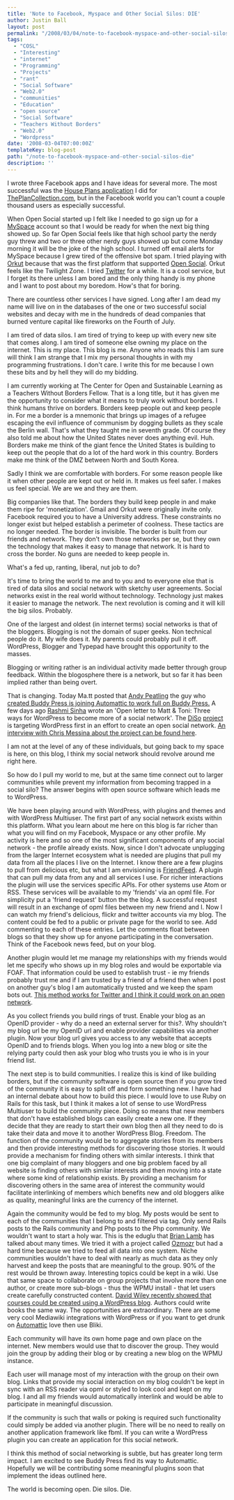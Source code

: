 ```yaml
---
title: 'Note to Facebook, Myspace and Other Social Silos: DIE'
author: Justin Ball
layout: post
permalink: "/2008/03/04/note-to-facebook-myspace-and-other-social-silos-die/"
tags:
  - "COSL"
  - "Interesting"
  - "internet"
  - "Programming"
  - "Projects"
  - "rant"
  - "Social Software"
  - "Web2.0"
  - "communities"
  - "Education"
  - "open source"
  - "Social Software"
  - "Teachers Without Borders"
  - "Web2.0"
  - "Wordpress"
date: '2008-03-04T07:00:00Z'
templateKey: blog-post
path: "/note-to-facebook-myspace-and-other-social-silos-die"
description: ''
---
```


I wrote three Facebook apps and I have ideas for several more. The most successful was the [House Plans application][1] I did for [ThePlanCollection.com][2], but in the Facebook world you can't count a couple thousand users as especially successful.

 [1]: http://apps.facebook.com/house-plans/
 [2]: http://www.theplancollection.com/

When Open Social started up I felt like I needed to go sign up for a [MySpace][3] account so that I would be ready for when the next big thing showed up. So far Open Social feels like that high school party the nerdy guy threw and two or three other nerdy guys showed up but come Monday morning it will be the joke of the high school. I turned off email alerts for MySpace because I grew tired of the offensive bot spam. I tried playing with [Orkut][4] because that was the first platform that supported [Open Social][5]. Orkut feels like the Twilight Zone. I tried [Twitter][6] for a while. It is a cool service, but I forget its there unless I am bored and the only thing handy is my phone and I want to post about my boredom. How's that for boring.

 [3]: http://www.myspace.com
 [4]: http://www.orkut.com/Home.aspx
 [5]: http://code.google.com/apis/opensocial/
 [6]: http://twitter.com/jbasdf

There are countless other services I have signed. Long after I am dead my name will live on in the databases of the one or two successful social websites and decay with me in the hundreds of dead companies that burned venture capital like fireworks on the Fourth of July.

I am tired of data silos. I am tired of trying to keep up with every new site that comes along. I am tired of someone else owning my place on the internet. This is my place. This blog is me. Anyone who reads this I am sure will think I am strange that I mix my personal thoughts in with my programming frustrations. I don't care. I write this for me because I own these bits and by hell they will do my bidding.

I am currently working at The Center for Open and Sustainable Learning as a Teachers Without Borders Fellow. That is a long title, but it has given me the opportunity to consider what it means to truly work without borders. I think humans thrive on borders. Borders keep people out and keep people in. For me a border is a mnemonic that brings up images of a refugee escaping the evil influence of communism by dogging bullets as they scale the Berlin wall. That's what they taught me in seventh grade. Of course they also told me about how the United States never does anything evil. Huh. Borders make me think of the giant fence the United States is building to keep out the people that do a lot of the hard work in this country. Borders make me think of the DMZ between North and South Korea.

Sadly I think we are comfortable with borders. For some reason people like it when other people are kept out or held in. It makes us feel safer. I makes us feel special. We are we and they are them.

Big companies like that. The borders they build keep people in and make them ripe for 'monetization'. Gmail and Orkut were originally invite only. Facebook required you to have a University address. These constraints no longer exist but helped establish a perimeter of coolness. These tactics are no longer needed. The border is invisible. The border is built from our friends and network. They don't own those networks per se, but they own the technology that makes it easy to manage that network. It is hard to cross the border. No guns are needed to keep people in.

What's a fed up, ranting, liberal, nut job to do?

It's time to bring the world to me and to you and to everyone else that is tired of data silos and social network with sketchy user agreements. Social networks exist in the real world without technology. Technology just makes it easier to manage the network. The next revolution is coming and it will kill the big silos. Probably.

One of the largest and oldest (in internet terms) social networks is that of the bloggers. Blogging is not the domain of super geeks. Non technical people do it. My wife does it. My parents could probably pull it off. WordPress, Blogger and Typepad have brought this opportunity to the masses.

Blogging or writing rather is an individual activity made better through group feedback. Within the blogosphere there is a network, but so far it has been implied rather than being overt.

That is changing. Today Ma.tt posted that [Andy Peatling][7] the guy who [created Buddy Press is joining Automattic to work full on Buddy Press.][8] A few days ago [Rashmi Sinha][9] wrote an 'Open letter to Matt & Toni: Three ways for WordPress to become more of a social network'. The [DiSo][10] [project][11] is targeting WordPress first in an effort to create an open social network. [An interview with Chris Messina about the project can be found here][12].

 [7]: http://blazenewmedia.com/
 [8]: http://ma.tt/2008/03/backing-buddypress/
 [9]: http://www.rashmisinha.com/2008/02/wordpress-social-network/
 [10]: http://diso-project.org/
 [11]: http://factoryjoe.com/blog/2007/12/06/oauth-10-openid-20-and-up-next-diso/
 [12]: http://factoryjoe.com/blog/2008/01/23/the-existential-diso-interview/

I am not at the level of any of these individuals, but going back to my space is here, on this blog, I think my social network should revolve around me right here.

So how do I pull my world to me, but at the same time connect out to larger communities while prevent my information from becoming trapped in a social silo? The answer begins with open source software which leads me to WordPress.

We have been playing around with WordPress, with plugins and themes and with WordPress Multiuser. The first part of any social network exists within this platform. What you learn about me here on this blog is far richer than what you will find on my Facebook, Myspace or any other profile. My activity is here and so one of the most significant components of any social network - the profile already exists. Now, since I don't advocate unplugging from the larger Internet ecosystem what is needed are plugins that pull my data from all the places I live on the Internet. I know there are a few plugins to pull from delicious etc, but what I am envisioning is [FriendFeed][13]. A plugin that can pull my data from any and all services I use. For richer interactions the plugin will use the services specific APIs. For other systems use Atom or RSS. These services will be available to my 'friends' via an opml file. For simplicity put a 'friend request' button the the blog. A successful request will result in an exchange of opml files between my new friend and I. Now I can watch my friend's delicious, flickr and twitter accounts via my blog. The content could be fed to a public or private page for the world to see. Add commenting to each of these entries. Let the comments float between blogs so that they show up for anyone participating in the conversation. Think of the Facebook news feed, but on your blog.

 [13]: http://friendfeed.com/

Another plugin would let me manage my relationships with my friends would let me specify who shows up in my blog roles and would be exportable via FOAF. That information could be used to establish trust - ie my friends probably trust me and if I am trusted by a friend of a friend then when I post on another guy's blog I am automatically trusted and we keep the spam bots out. [This method works for Twitter and I think it could work on an open network][14].

 [14]: http://www.russellbeattie.com/blog/nearly-a-million-users-and-no-spam-or-trolls

As you collect friends you build rings of trust. Enable your blog as an OpenID provider - why do a need an external server for this?. Why shouldn't my blog url be my OpenID url and enable provider capabilities via another plugin. Now your blog url gives you access to any website that accepts OpenID and to friends blogs. When you log into a new blog or site the relying party could then ask your blog who trusts you ie who is in your friend list.

The next step is to build communities. I realize this is kind of like building borders, but if the community software is open source then if you grow tired of the community it is easy to split off and form something new. I have had an internal debate about how to build this piece. I would love to use Ruby on Rails for this task, but I think it makes a lot of sense to use WordPress Multiuser to build the community piece. Doing so means that new members that don't have established blogs can easily create a new one. If they decide that they are ready to start their own blog then all they need to do is take their data and move it to another WordPress Blog. Freedom. The function of the community would be to aggregate stories from its members and then provide interesting methods for discovering those stories. It would provide a mechanism for finding others with similar interests. I think that one big complaint of many bloggers and one big problem faced by all website is finding others with similar interests and then moving into a state where some kind of relationship exists. By providing a mechanism for discovering others in the same area of interest the community would facilitate interlinking of members which benefits new and old bloggers alike as quality, meaningful links are the currency of the internet.

Again the community would be fed to my blog. My posts would be sent to each of the communities that I belong to and filtered via tag. Only send Rails posts to the Rails community and Php posts to the Php community. We wouldn't want to start a holy war. This is the eduglu that [Brian Lamb][15] has talked about many times. We tried it with a project called [Ozmozr][16] but had a hard time because we tried to feed all data into one system. Niche communities wouldn't have to deal with nearly as much data as they only harvest and keep the posts that are meaningful to the group. 90% of the rest would be thrown away. Interesting topics could be kept in a wiki. Use that same space to collaborate on group projects that involve more than one author, or create more sub-blogs - thus the WPMU install - that let users create carefully constructed content. [David Wiley recently showed that courses could be created using a WordPress blog][17]. Authors could write books the same way. The opportunities are extraordinary. There are some very cool Mediawiki integrations with WordPress or if you want to get drunk on [Automattic][18] love then use Bliki.

 [15]: http://weblogs.elearning.ubc.ca/brian/
 [16]: http://www.ozmozr.com
 [17]: http://newmediaocw.wordpress.com/
 [18]: http://automattic.com/

Each community will have its own home page and own place on the internet. New members would use that to discover the group. They would join the group by adding their blog or by creating a new blog on the WPMU instance.

Each user will manage most of my interaction with the group on their own blog. Links that provide my social interaction on my blog couldn't be kept in sync with an RSS reader via opml or styled to look cool and kept on my blog. I and all my friends would automatically interlink and would be able to participate in meaningful discussion.

If the community is such that walls or poking is required such functionality could simply be added via another plugin. There will be no need to really on another application framework like fbml. If you can write a WordPress plugin you can create an application for this social network.

I think this method of social networking is subtle, but has greater long term impact. I am excited to see Buddy Press find its way to Automattic. Hopefully we will be contributing some meaningful plugins soon that implement the ideas outlined here.

The world is becoming open. Die silos. Die.
